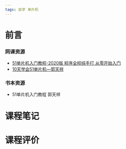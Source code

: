 ```yaml
---
tags: 自学 单片机
---
```

# 前言
 
### **网课资源**

-   [51单片机入门教程-2020版 程序全程纯手打 从零开始入门](https://www.bilibili.com/video/BV1Mb411e7re?from=search&seid=10951974827645318696&spm_id_from=333.337.0.0)
-   [10天学会51单片机—郭天祥](https://www.bilibili.com/video/BV1Ks411Y7mi?from=search&seid=10951974827645318696&spm_id_from=333.337.0.0)

### **书本资源**

-   51单片机入门教程 郭天祥



# 课程笔记


# 课程评价
